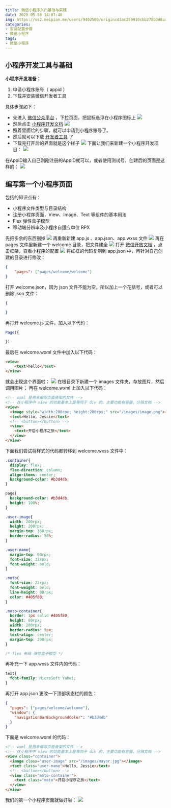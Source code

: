 ```yaml
---
title: 微信小程序入门基础与实践
date: 2020-05-30 14:07:48
img: https://ss2.meipian.me/users/9402500/origincd3ac259910cbb278b3d8aae6a1bbea4.jpg?imageView2/2/w/750/h/1400/q/80
categories: 
- 安装配置步骤
- 微信小程序
tags:
- 微信小程序
---
```


## 小程序开发工具与基础
**小程序开发准备：**

 1. 申请小程序账号（ appid ）
 2. 下载并安装微信开发者工具

具体步骤如下：

 - 先进入 [微信公众平台](https://mp.weixin.qq.com/) ，下拉页面，把鼠标悬浮在小程序图标上
 ![](https://img-blog.csdnimg.cn/2020053011533742.png?x-oss-process=image/watermark,type_ZmFuZ3poZW5naGVpdGk,shadow_10,text_aHR0cHM6Ly9ibG9nLmNzZG4ubmV0L0plc3NpZWVlZWVlZQ==,size_16,color_FFFFFF,t_70)
 - 然后点击 [小程序开发文档](https://developers.weixin.qq.com/miniprogram/dev/framework/) 
 ![](https://img-blog.csdnimg.cn/20200530115427561.png?x-oss-process=image/watermark,type_ZmFuZ3poZW5naGVpdGk,shadow_10,text_aHR0cHM6Ly9ibG9nLmNzZG4ubmV0L0plc3NpZWVlZWVlZQ==,size_16,color_FFFFFF,t_70)
 - 照着里面给的步骤，就可以申请到小程序账号了。
 - 然后就可以下载 [开发者工具](https://developers.weixin.qq.com/miniprogram/dev/devtools/download.html) 了
 - 下载完打开后的界面就是这个样子
![](https://img-blog.csdnimg.cn/20200530121537636.png?x-oss-process=image/watermark,type_ZmFuZ3poZW5naGVpdGk,shadow_10,text_aHR0cHM6Ly9ibG9nLmNzZG4ubmV0L0plc3NpZWVlZWVlZQ==,size_16,color_FFFFFF,t_70)
下面让我们来新建一个小程序开发项目：
![](https://img-blog.csdnimg.cn/20200530141309224.png?x-oss-process=image/watermark,type_ZmFuZ3poZW5naGVpdGk,shadow_10,text_aHR0cHM6Ly9ibG9nLmNzZG4ubmV0L0plc3NpZWVlZWVlZQ==,size_16,color_FFFFFF,t_70)

在AppID输入自己刚刚注册的AppID就可以，或者使用测试号，创建后的页面是这样的：
![](https://img-blog.csdnimg.cn/20200530130222155.png?x-oss-process=image/watermark,type_ZmFuZ3poZW5naGVpdGk,shadow_10,text_aHR0cHM6Ly9ibG9nLmNzZG4ubmV0L0plc3NpZWVlZWVlZQ==,size_16,color_FFFFFF,t_70)

## 编写第一个小程序页面
包括的知识点有：
 - 小程序文件类型与目录结构
 - 注册小程序页面，View、Image、Text 等组件的基本用法
 - Flex 弹性盒子模型
 - 移动端分辨率及小程序自适应单位 RPX
 
 
先把多余的东西删掉
![](https://img-blog.csdnimg.cn/20200530130429651.png)
再重新新建 app.js 、app.json、app.wxss 文件
![](https://img-blog.csdnimg.cn/20200530130540918.png?x-oss-process=image/watermark,type_ZmFuZ3poZW5naGVpdGk,shadow_10,text_aHR0cHM6Ly9ibG9nLmNzZG4ubmV0L0plc3NpZWVlZWVlZQ==,size_16,color_FFFFFF,t_70)
再在 pages 文件里新建一个 welcome 目录，把文件建全
![](https://img-blog.csdnimg.cn/20200530130757627.png?x-oss-process=image/watermark,type_ZmFuZ3poZW5naGVpdGk,shadow_10,text_aHR0cHM6Ly9ibG9nLmNzZG4ubmV0L0plc3NpZWVlZWVlZQ==,size_16,color_FFFFFF,t_70)
打开 [微信开放文档](https://developers.weixin.qq.com/miniprogram/dev/reference/configuration/app.html) ，点击框架，查看小程序的配置
![](https://img-blog.csdnimg.cn/20200530131445860.png?x-oss-process=image/watermark,type_ZmFuZ3poZW5naGVpdGk,shadow_10,text_aHR0cHM6Ly9ibG9nLmNzZG4ubmV0L0plc3NpZWVlZWVlZQ==,size_16,color_FFFFFF,t_70)
将红框的代码复制到 app.json 中，再针对自己创建的目录进行修改：

```json
{
	"pages": ["pages/welcome/welcome"]
}
```

打开 welcome.json，因为 json 文件不能为空，所以加上一个花括号，或者可以删除 json 文件：

```json
{

}
```

再打开 welcome.js 文件，加入以下代码：

```javascript
Page({

})
```

最后在 welcome.wxml 文件中加入以下代码：

```html
<view>
	<text>hello</text>
</view>
```

就会出现这个界面啦：
![](https://img-blog.csdnimg.cn/20200530132257442.png?x-oss-process=image/watermark,type_ZmFuZ3poZW5naGVpdGk,shadow_10,text_aHR0cHM6Ly9ibG9nLmNzZG4ubmV0L0plc3NpZWVlZWVlZQ==,size_16,color_FFFFFF,t_70)
在根目录下新建一个 images 文件夹，存放图片，然后调用图片；
再在 welcome.wxml 上加入以下代码：

```html
<!-- wxml 是用来编写页面骨架的文件 -->
<!-- 在小程序中 view 的功能基本上是等同于 div 的，主要功能有容器、分隔文档 -->
<view>
  <image style="width:200rpx; height:200rpx;" src="/images/image.png"></image>
  <text>Hello, Jessie</text>
  <!-- <button></button> -->
  <view>
    <text>开启小程序之旅</text>
  </view>
</view>
```
下面我们尝试将样式的代码都转移到 welcome.wxss 文件中：

```css
.container{
  display: flex;
  flex-direction: column;
  align-items: center;
  background-color: #b3d4db;
}

page{
  background-color: #b3d4db;
  height: 100%;
}

.user-image{
  width: 200rpx;
  height: 200rpx;
  margin-top: 160rpx;
  border-radius: 50%;
}

.user-name{
  margin-top: 60rpx;
  font-size: 32rpx;
  font-weight: bold;
}

.moto{
  font-size: 22rpx;
  font-weight: bold;
  line-height: 80rpx;
  color: #405f80;
}

.moto-container{
  border: 1px solid #405f80;
  height: 80rpx;
  width: 200rpx;
  border-radius: 5px;
  text-align: center;
  margin-top: 200rpx;
}

/* flex 布局 弹性盒子模型 */
```
再补充一下 app.wxss 文件内的代码：

```css
text{
  font-family: MicroSoft Yahei;
}
```
再打开 app.json 更改一下顶部状态栏的颜色：

```json
{
  "pages": ["pages/welcome/welcome"],
  "window": {
    "navigationBarBackgroundColor": "#b3d4db"
  }
}
```
下面是 welcome.wxml 的代码：

```html
<!-- wxml 是用来编写页面骨架的文件 -->
<!-- 在小程序中 view 的功能基本上是等同于 div 的，主要功能有容器、分隔文档 -->
<view class="container">
  <image class="user-image" src="/images/mayor.jpg"></image>
  <text class="user-name">Hello, Jessie</text>
  <!-- <button></button> -->
  <view class="moto-container">
    <text class="moto">开启小程序之旅</text>
  </view>
</view>
```
我们的第一个小程序页面就做好啦：
![](https://img-blog.csdnimg.cn/20200530140656576.png?x-oss-process=image/watermark,type_ZmFuZ3poZW5naGVpdGk,shadow_10,text_aHR0cHM6Ly9ibG9nLmNzZG4ubmV0L0plc3NpZWVlZWVlZQ==,size_16,color_FFFFFF,t_70)
